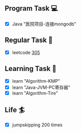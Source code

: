 

## Program Task  💻
- [x] Java "医院项目-连接mongodb"

## Regular Task  🤡
- [x] leetcode [305](https://leetcode-cn.com/problems/number-of-islands-ii/)

## Learning Task 🎯
- [x] learn "Algorithm-KMP"
- [x] learn "Java-JVM-PC寄存器"
- [x] learn "Algorithm-Tire"

## Life 🏄
- [x] jumpskipping 200 times